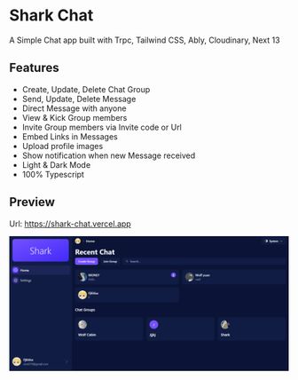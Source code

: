 # Shark Chat

A Simple Chat app built with Trpc, Tailwind CSS, Ably, Cloudinary, Next 13

## Features

-   Create, Update, Delete Chat Group
-   Send, Update, Delete Message
-   Direct Message with anyone
-   View & Kick Group members
-   Invite Group members via Invite code or Url
-   Embed Links in Messages
-   Upload profile images
-   Show notification when new Message received
-   Light & Dark Mode
-   100% Typescript

## Preview

Url: https://shark-chat.vercel.app

![preview](./document/screen_shot.png)
